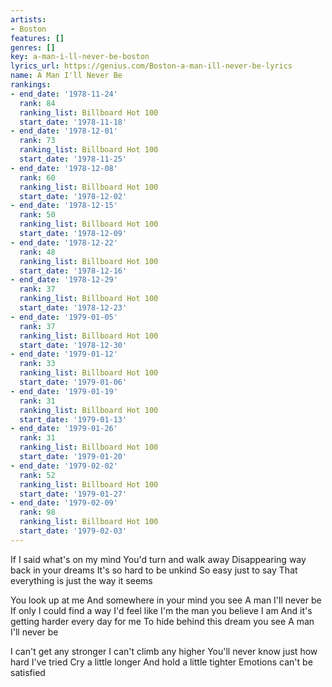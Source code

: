 ```yaml
---
artists:
- Boston
features: []
genres: []
key: a-man-i-ll-never-be-boston
lyrics_url: https://genius.com/Boston-a-man-ill-never-be-lyrics
name: A Man I'll Never Be
rankings:
- end_date: '1978-11-24'
  rank: 84
  ranking_list: Billboard Hot 100
  start_date: '1978-11-18'
- end_date: '1978-12-01'
  rank: 73
  ranking_list: Billboard Hot 100
  start_date: '1978-11-25'
- end_date: '1978-12-08'
  rank: 60
  ranking_list: Billboard Hot 100
  start_date: '1978-12-02'
- end_date: '1978-12-15'
  rank: 50
  ranking_list: Billboard Hot 100
  start_date: '1978-12-09'
- end_date: '1978-12-22'
  rank: 48
  ranking_list: Billboard Hot 100
  start_date: '1978-12-16'
- end_date: '1978-12-29'
  rank: 37
  ranking_list: Billboard Hot 100
  start_date: '1978-12-23'
- end_date: '1979-01-05'
  rank: 37
  ranking_list: Billboard Hot 100
  start_date: '1978-12-30'
- end_date: '1979-01-12'
  rank: 33
  ranking_list: Billboard Hot 100
  start_date: '1979-01-06'
- end_date: '1979-01-19'
  rank: 31
  ranking_list: Billboard Hot 100
  start_date: '1979-01-13'
- end_date: '1979-01-26'
  rank: 31
  ranking_list: Billboard Hot 100
  start_date: '1979-01-20'
- end_date: '1979-02-02'
  rank: 52
  ranking_list: Billboard Hot 100
  start_date: '1979-01-27'
- end_date: '1979-02-09'
  rank: 98
  ranking_list: Billboard Hot 100
  start_date: '1979-02-03'
---
```

If I said what's on my mind
You'd turn and walk away
Disappearing way back in your dreams
It's so hard to be unkind
So easy just to say
That everything is just the way it seems


You look up at me
And somewhere in your mind you see
A man I'll never be
If only I could find a way
I'd feel like I'm the man you believe I am
And it's getting harder every day for me
To hide behind this dream you see
A man I'll never be


I can't get any stronger
I can't climb any higher
You'll never know just how hard I've tried
Cry a little longer
And hold a little tighter
Emotions can't be satisfied

